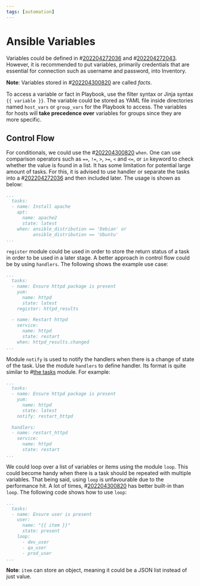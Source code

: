 ```yaml
---
tags: [automation]
---
```


# Ansible Variables

Variables could be defined in #[202204272036](202204272036.md) and #[202204272043](202204272043.md). However,
it is recommended to put variables, primarily credentials that are essential for
connection such as username and password, into Inventory.

**Note**: Variables stored in #[202204300820](202204300820.md) are called *facts*.

To access a variable or fact in Playbook, use the filter syntax or Jinja syntax
``{{ variable }}``. The variable could be stored as YAML file inside directories
named `host_vars` or `group_vars` for the Playbook to access. The variables for
hosts will **take precedence over** variables for groups since they are more
specific.

## Control Flow

For conditionals, we could use the #[202204300820](202204300820.md) `when`. One can use
comparison operators such as `==`, `!=`, `>`, `>=`, `<` and `<=`, or `in`
keyword to check whether the value is found in a list. It has some limitation
for potential large amount of tasks. For this, it is advised to use handler or
separate the tasks into a #[202204272036](202204272036.md) and then included later. The usage
is shown as below:

```yaml
...
  tasks:
  - name: Install apache
    apt:
      name: apache2
      state: latest
    when: ansible_distribution == 'Debian' or
          ansible_distribution == 'Ubuntu'
...
```

`register` module could be used in order to store the return status of a task in
order to be used in a later stage. A better approach in control flow could be by
using `handlers`. The following shows the example use case:

```yaml
...
  tasks:
  - name: Ensure httpd package is present
    yum:
      name: httpd
      state: latest
    register: httpd_results
  
  - name: Restart httpd
    service:
      name: httpd
      state: restart
    when: httpd_results.changed
...
```

Module `notify` is used to notify the handlers when there is a change of state
of the task. Use the module `handlers` to define handler. Its format is quite
similar to #[the tasks](202204272036.md) module. For example:

```yaml
...
  tasks:
  - name: Ensure httpd package is present
    yum:
      name: httpd
      state: latest
    notify: restart_httpd
  
  handlers:
  - name: restart_httpd
    service:
      name: httpd
      state: restart
...
```

We could loop over a list of variables or items using the module `loop`. This
could become handy when there is a task should be repeated with multiple
variables. That being said, using `loop` is unfavourable due to the performance
hit. A lot of times, #[202204300820](202204300820.md) has better built-in than `loop`. The
following code shows how to use `loop`:

```yaml
...
  tasks:
  - name: Ensure user is present
    user:
      name: "{{ item }}"
      state: present
    loop:
      - dev_user
      - qa_user
      - prod_user
...
```

**Note**: `item` can store an object, meaning it could be a JSON list instead of
just value.
